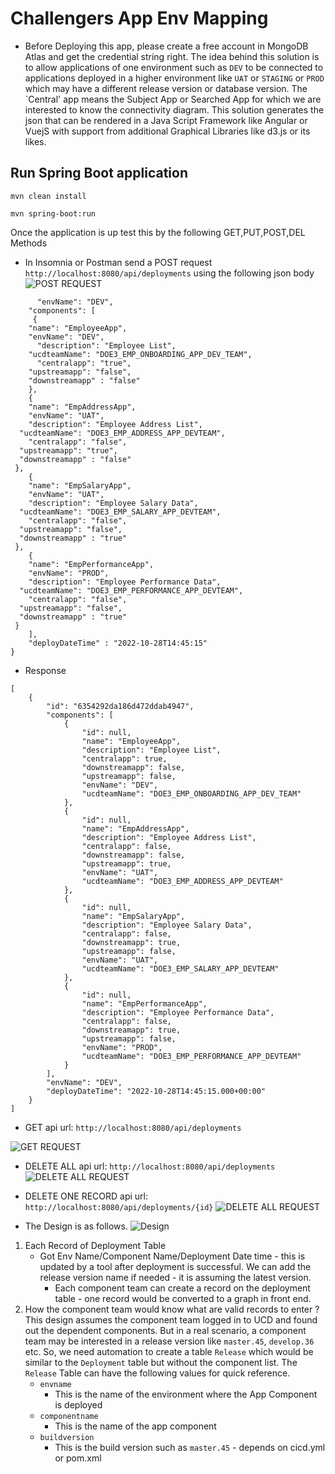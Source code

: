 # Challengers App Env Mapping

- Before Deploying this app, please create a free account in MongoDB Atlas and get the credential string right. The idea behind this solution is to allow applications of one environment such as `DEV` to be connected to applications deployed in a higher environment like `UAT` or `STAGING` or `PROD` which may have a different release version or database version. The `Central' app means the Subject App or Searched App for which we are interested to know the connectivity diagram. This solution generates the json that can be rendered in a Java Script Framework like Angular or VuejS with support from additional Graphical Libraries like d3.js or its likes.

## Run Spring Boot application
```
mvn clean install
```
```
mvn spring-boot:run
```
Once the application is up test this by the following GET,PUT,POST,DEL Methods

- In Insomnia or Postman send a POST request `http://localhost:8080/api/deployments` using the following json body
![POST REQUEST](images/post_request.png)

```{
	  "envName": "DEV",
	"components": [
 	 {	
  	"name": "EmployeeApp",
  	"envName": "DEV",
	  "description": "Employee List",
    "ucdteamName": "DOE3_EMP_ONBOARDING_APP_DEV_TEAM",
	  "centralapp": "true",
    "upstreamapp": "false",
    "downstreamapp" : "false"
    },
	{
	"name": "EmpAddressApp",
	"envName": "UAT",
	"description": "Employee Address List",
  "ucdteamName": "DOE3_EMP_ADDRESS_APP_DEVTEAM",
	"centralapp": "false",
  "upstreamapp": "true",
  "downstreamapp" : "false"
 },
	{
	"name": "EmpSalaryApp",
	"envName": "UAT",
	"description": "Employee Salary Data",
  "ucdteamName": "DOE3_EMP_SALARY_APP_DEVTEAM",
	"centralapp": "false",
  "upstreamapp": "false",
  "downstreamapp" : "true"
 },
	{
	"name": "EmpPerformanceApp",
	"envName": "PROD",
	"description": "Employee Performance Data",
  "ucdteamName": "DOE3_EMP_PERFORMANCE_APP_DEVTEAM",
	"centralapp": "false",
  "upstreamapp": "false",
  "downstreamapp" : "true"
 }
	],
	"deployDateTime" : "2022-10-28T14:45:15"
}
```
- Response
```
[
	{
		"id": "6354292da186d472ddab4947",
		"components": [
			{
				"id": null,
				"name": "EmployeeApp",
				"description": "Employee List",
				"centralapp": true,
				"downstreamapp": false,
				"upstreamapp": false,
				"envName": "DEV",
				"ucdteamName": "DOE3_EMP_ONBOARDING_APP_DEV_TEAM"
			},
			{
				"id": null,
				"name": "EmpAddressApp",
				"description": "Employee Address List",
				"centralapp": false,
				"downstreamapp": false,
				"upstreamapp": true,
				"envName": "UAT",
				"ucdteamName": "DOE3_EMP_ADDRESS_APP_DEVTEAM"
			},
			{
				"id": null,
				"name": "EmpSalaryApp",
				"description": "Employee Salary Data",
				"centralapp": false,
				"downstreamapp": true,
				"upstreamapp": false,
				"envName": "UAT",
				"ucdteamName": "DOE3_EMP_SALARY_APP_DEVTEAM"
			},
			{
				"id": null,
				"name": "EmpPerformanceApp",
				"description": "Employee Performance Data",
				"centralapp": false,
				"downstreamapp": true,
				"upstreamapp": false,
				"envName": "PROD",
				"ucdteamName": "DOE3_EMP_PERFORMANCE_APP_DEVTEAM"
			}
		],
		"envName": "DEV",
		"deployDateTime": "2022-10-28T14:45:15.000+00:00"
	}
]
```
- GET api url: `http://localhost:8080/api/deployments`

![GET REQUEST](images/get_request.png)

- DELETE ALL api url: `http://localhost:8080/api/deployments`
![DELETE ALL REQUEST](images/delete_request.png)

- DELETE ONE RECORD api url: `http://localhost:8080/api/deployments/{id}`
![DELETE ALL REQUEST](images/delete_onerecord_request.png)


- The Design is as follows.
![Design](images/design_request.png)

1. Each Record of Deployment Table
   - Got Env Name/Component Name/Deployment Date time - this is updated by a tool after deployment is successful. We can add the release version name if needed - it is assuming the latest version.
     - Each component team can create a record on the deployment table - one record would be converted to a graph in front end.
2. How the component team would know what are valid records to enter ? This design assumes the component team logged in to UCD and found out the dependent components. But in a real scenario, a component team may be interested in a release version like `master.45`, `develop.36` etc. So, we need automation to create a table `Release` which would be similar to the `Deployment` table but without the component list. The  `Release` Table can have the following values for quick reference.
   - `envname`
     - This is the name of the environment where the App Component is deployed 
   - `componentname`
     - This is the name of the app component	 
   - `buildversion`
     - This is the build version such as `master.45` - depends on cicd.yml or pom.xml 
	 